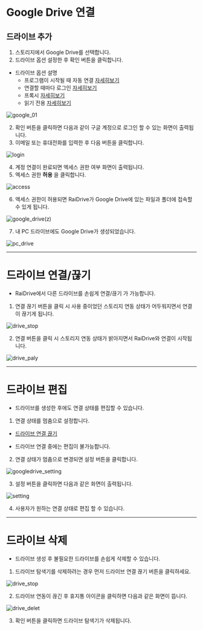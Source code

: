 # Google Drive 연결

## 드라이브 추가

1. 스토리지에서 Google Drive를 선택합니다.
2. 드라이브 옵션 설정한 후 확인 버튼을 클릭합니다.

- 드라이브 옵션 설명
  - 프로그램이 시작될 때 자동 연결 [자세히보기](https://github.com/bin1006/test/blob/master/automatic.md)
  - 연결할 때마다 로그인 [자세히보기](https://github.com/bin1006/test/blob/master/connection_login.md)
  - 프록시 [자세히보기](https://github.com/bin1006/test/blob/master/proxy.md#%ED%94%84%EB%A1%9D%EC%8B%9C-%EC%82%AC%EC%9A%A9)
  - 읽기 전용 [자세히보기](https://github.com/bin1006/test/blob/master/read.md)

![google_01](/google_01.PNG?raw=true)


2. 확인 버튼을 클릭하면 다음과 같이 구글 계정으로 로그인 할 수 있는 화면이 출력됩니다.
3. 이메일 또는 휴대전화를 입력한 후 다음 버튼을 클릭합니다.

![login](/googlelogin.PNG?raw=true)


4. 계정 연결이 완료되면 엑세스 권한 여부 화면이 출력됩니다.
5. 엑세스 권한 **허용** 을 클릭합니다.

![access](/access.PNG?raw=true)

6. 엑세스 권한이 허용되면 RaiDrive가 Google Drive에 있는 파일과 폴더에 접속할 수 있게 됩니다.

![google_drive(z)](/google_drive(z).PNG?rawe=true)

7. 내 PC 드라이브에도 Google Drive가 생성되었습니다.

![pc_drive](/pc_drive.PNG?rawe=true)

    

---


# 드라이브 연결/끊기




- RaiDrive에서 다른 드라이브를 손쉽게 연결/끊기 가 가능합니다.

1. 연결 끊기 버튼을 클릭 시 사용 중이었던 스토리지 연동 상태가 어두워지면서 연결이 끊기게 됩니다. 

![drive_stop](/drive_stop.png?raw=true)

2. 연결 버튼을 클릭 시 스토리지 연동 상태가 밝아지면서 RaiDrive와 연결이 시작됩니다.

![drive_paly](/drive_play.png?raw=true)


---

# 드라이브 편집




- 드라이브를 생성한 후에도 연결 상태를 편집할 수 있습니다.

1. 연결 상태를 멈춤으로 설정합니다.
  - [드라이브 연결 끊기](https://github.com/bin1006/test/blob/master/google_drive.md#%EB%93%9C%EB%9D%BC%EC%9D%B4%EB%B8%8C-%EC%97%B0%EA%B2%B0%EB%81%8A%EA%B8%B0)
  
  - 드라이브 연결 중에는 편집이 불가능합니다.
   
2. 연결 상태가 멈춤으로 변경되면 설정 버튼을 클릭합니다.

![googledrive_setting](/googledrive_setting.PNG?raw=true)

3. 설정 버튼을 클릭하면 다음과 같은 화면이 출력됩니다.

![setting](/setting.PNG?raw=true)

4. 사용자가 원하는 연결 상태로 편집 할 수 있습니다.


---  



# 드라이브 삭제




- 드라이브 생성 후 불필요한 드라이브를 손쉽게 삭제할 수 있습니다.


1. 드라이브 탐색기를 삭제하려는 경우 먼저 드라이브 연결 끊기 버튼을 클릭하세요.

![drive_stop](/drive_stop.png?raw=true)

2. 드라이브 연동이 끊긴 후 휴지통 아이콘을 클릭하면 다음과 같은 화면이 뜹니다.

![drive_delet](/drive_delet.PNG?raw=true)

03. 확인 버튼을 클릭하면 드라이브 탐색기가 삭제됩니다.

